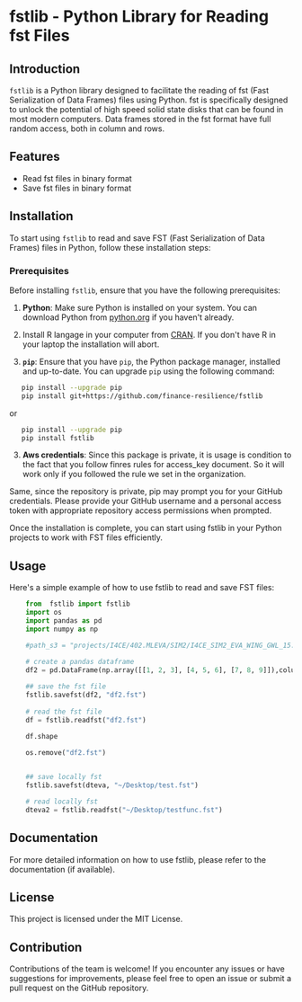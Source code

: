 # fstlib - Python Library for Reading fst Files

## Introduction

`fstlib` is a Python library designed to facilitate the reading of fst (Fast Serialization of Data Frames) files using Python.  fst is specifically designed to unlock the potential of high speed solid state disks that can be found in most modern computers. Data frames stored in the fst format have full random access, both in column and rows.


## Features

- Read fst files in binary format
- Save fst files in binary format

## Installation

To start using `fstlib` to read and save FST (Fast Serialization of Data Frames) files in Python, follow these installation steps:

### Prerequisites

Before installing `fstlib`, ensure that you have the following prerequisites:

1. **Python**: Make sure Python is installed on your system. You can download Python from [python.org](https://www.python.org/downloads/) if you haven't already.

2. Install R langage in your computer from [CRAN](https://cran.r-project.org). If you don't have R in your laptop the installation will abort.

2. **`pip`**: Ensure that you have `pip`, the Python package manager, installed and up-to-date. You can upgrade `pip` using the following command:

```bash
   pip install --upgrade pip
   pip install git+https://github.com/finance-resilience/fstlib
```
or
```bash
   pip install --upgrade pip
   pip install fstlib
```

3. **Aws credentials**: Since this package is private, it is usage is condition to the fact that you follow finres rules for
access_key document. So it will work only if you followed the rule we set in the organization.

Same, since the repository is private, pip may prompt you for your GitHub credentials. Please provide your GitHub username and a personal access token with appropriate repository access permissions when prompted.

Once the installation is complete, you can start using fstlib in your Python projects to work with FST files efficiently.

## Usage
Here's a simple example of how to use fstlib to read and save FST files:

```python
    from  fstlib import fstlib
    import os
    import pandas as pd
    import numpy as np

    #path_s3 = "projects/I4CE/402.MLEVA/SIM2/I4CE_SIM2_EVA_WING_GWL_15.fst"
    
    # create a pandas dataframe
    df2 = pd.DataFrame(np.array([[1, 2, 3], [4, 5, 6], [7, 8, 9]]),columns=['a', 'b', 'c'])

    ## save the fst file
    fstlib.savefst(df2, "df2.fst")
    
    # read the fst file
    df = fstlib.readfst("df2.fst")
    
    df.shape

    os.remove("df2.fst")


    ## save locally fst
    fstlib.savefst(dteva, "~/Desktop/test.fst")

    # read locally fst
    dteva2 = fstlib.readfst("~/Desktop/testfunc.fst")
```

## Documentation

For more detailed information on how to use fstlib, please refer to the documentation (if available).

## License

This project is licensed under the MIT License.

## Contribution

Contributions of the team is welcome! If you encounter any issues or have suggestions for improvements, please feel free to open an issue or submit a pull request on the GitHub repository.